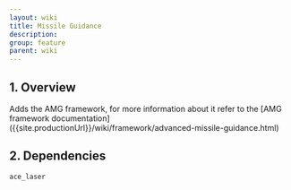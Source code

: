 ```yaml
---
layout: wiki
title: Missile Guidance
description: 
group: feature
parent: wiki
---
```


## 1. Overview

Adds the AMG framework, for more information about it refer to the [AMG framework documentation] ({{site.productionUrl}}/wiki/framework/advanced-missile-guidance.html)

## 2. Dependencies

`ace_laser`
